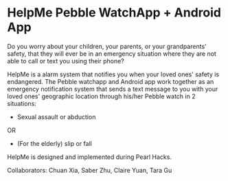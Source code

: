 # HelpMe Pebble WatchApp + Android App

Do you worry about your children, your parents, or your grandparents' safety, that they will ever be in an emergency situation where they are not able to call or text you using their phone? 

HelpMe is a alarm system that notifies you when your loved ones' safety is endangered. The Pebble watchapp and Android app work together as an emergency notification system that sends a text message to you with your loved ones' geographic location through his/her Pebble watch in 2 situations:
- Sexual assault or abduction 

OR

- (For the elderly) slip or fall


HelpMe is designed and implemented during Pearl Hacks.

Collaborators: Chuan Xia, Saber Zhu, Claire Yuan, Tara Gu
